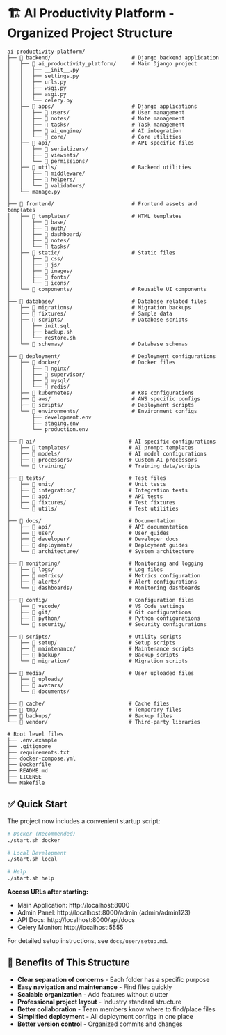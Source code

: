 # 🏗️ AI Productivity Platform - Organized Project Structure

```
ai-productivity-platform/
├── 📁 backend/                          # Django backend application
│   ├── 📁 ai_productivity_platform/     # Main Django project
│   │   ├── __init__.py
│   │   ├── settings.py
│   │   ├── urls.py
│   │   ├── wsgi.py
│   │   ├── asgi.py
│   │   └── celery.py
│   ├── 📁 apps/                         # Django applications
│   │   ├── 📁 users/                    # User management
│   │   ├── 📁 notes/                    # Note management
│   │   ├── 📁 tasks/                    # Task management
│   │   ├── 📁 ai_engine/                # AI integration
│   │   └── 📁 core/                     # Core utilities
│   ├── 📁 api/                          # API specific files
│   │   ├── 📁 serializers/
│   │   ├── 📁 viewsets/
│   │   └── 📁 permissions/
│   ├── 📁 utils/                        # Backend utilities
│   │   ├── 📁 middleware/
│   │   ├── 📁 helpers/
│   │   └── 📁 validators/
│   └── manage.py
│
├── 📁 frontend/                         # Frontend assets and templates
│   ├── 📁 templates/                    # HTML templates
│   │   ├── 📁 base/
│   │   ├── 📁 auth/
│   │   ├── 📁 dashboard/
│   │   ├── 📁 notes/
│   │   └── 📁 tasks/
│   ├── 📁 static/                       # Static files
│   │   ├── 📁 css/
│   │   ├── 📁 js/
│   │   ├── 📁 images/
│   │   ├── 📁 fonts/
│   │   └── 📁 icons/
│   └── 📁 components/                   # Reusable UI components
│
├── 📁 database/                         # Database related files
│   ├── 📁 migrations/                   # Migration backups
│   ├── 📁 fixtures/                     # Sample data
│   ├── 📁 scripts/                      # Database scripts
│   │   ├── init.sql
│   │   ├── backup.sh
│   │   └── restore.sh
│   └── 📁 schemas/                      # Database schemas
│
├── 📁 deployment/                       # Deployment configurations
│   ├── 📁 docker/                       # Docker files
│   │   ├── 📁 nginx/
│   │   ├── 📁 supervisor/
│   │   ├── 📁 mysql/
│   │   └── 📁 redis/
│   ├── 📁 kubernetes/                   # K8s configurations
│   ├── 📁 aws/                          # AWS specific configs
│   ├── 📁 scripts/                      # Deployment scripts
│   └── 📁 environments/                 # Environment configs
│       ├── development.env
│       ├── staging.env
│       └── production.env
│
├── 📁 ai/                              # AI specific configurations
│   ├── 📁 templates/                   # AI prompt templates
│   ├── 📁 models/                      # AI model configurations
│   ├── 📁 processors/                  # Custom AI processors
│   └── 📁 training/                    # Training data/scripts
│
├── 📁 tests/                           # Test files
│   ├── 📁 unit/                        # Unit tests
│   ├── 📁 integration/                 # Integration tests
│   ├── 📁 api/                         # API tests
│   ├── 📁 fixtures/                    # Test fixtures
│   └── 📁 utils/                       # Test utilities
│
├── 📁 docs/                            # Documentation
│   ├── 📁 api/                         # API documentation
│   ├── 📁 user/                        # User guides
│   ├── 📁 developer/                   # Developer docs
│   ├── 📁 deployment/                  # Deployment guides
│   └── 📁 architecture/                # System architecture
│
├── 📁 monitoring/                      # Monitoring and logging
│   ├── 📁 logs/                        # Log files
│   ├── 📁 metrics/                     # Metrics configuration
│   ├── 📁 alerts/                      # Alert configurations
│   └── 📁 dashboards/                  # Monitoring dashboards
│
├── 📁 config/                          # Configuration files
│   ├── 📁 vscode/                      # VS Code settings
│   ├── 📁 git/                         # Git configurations
│   ├── 📁 python/                      # Python configurations
│   └── 📁 security/                    # Security configurations
│
├── 📁 scripts/                         # Utility scripts
│   ├── 📁 setup/                       # Setup scripts
│   ├── 📁 maintenance/                 # Maintenance scripts
│   ├── 📁 backup/                      # Backup scripts
│   └── 📁 migration/                   # Migration scripts
│
├── 📁 media/                           # User uploaded files
│   ├── 📁 uploads/
│   ├── 📁 avatars/
│   └── 📁 documents/
│
├── 📁 cache/                           # Cache files
├── 📁 tmp/                             # Temporary files
├── 📁 backups/                         # Backup files
└── 📁 vendor/                          # Third-party libraries

# Root level files
├── .env.example
├── .gitignore
├── requirements.txt
├── docker-compose.yml
├── Dockerfile
├── README.md
├── LICENSE
└── Makefile
```

## ✅ Quick Start

The project now includes a convenient startup script:

```bash
# Docker (Recommended)
./start.sh docker

# Local Development
./start.sh local

# Help
./start.sh help
```

**Access URLs after starting:**
- Main Application: http://localhost:8000
- Admin Panel: http://localhost:8000/admin (admin/admin123)
- API Docs: http://localhost:8000/api/docs
- Celery Monitor: http://localhost:5555

For detailed setup instructions, see `docs/user/setup.md`.

## 🎯 Benefits of This Structure

- **Clear separation of concerns** - Each folder has a specific purpose
- **Easy navigation and maintenance** - Find files quickly
- **Scalable organization** - Add features without clutter
- **Professional project layout** - Industry standard structure
- **Better collaboration** - Team members know where to find/place files
- **Simplified deployment** - All deployment configs in one place
- **Better version control** - Organized commits and changes